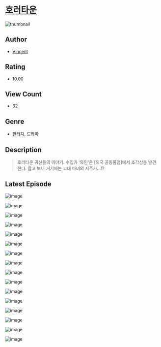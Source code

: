 # [호러타운](https://comic.naver.com/challenge/list?titleId=810827)
![thumbnail](https://image-comic.pstatic.net/user_contents_data/challenge_comic/2023/05/24/271580/upload_3474301929098864184_480x623.jpeg)

## Author
- [Vincent](https://comic.naver.com/artistTitle?id=271580)

## Rating
- 10.00

## View Count
- 32

## Genre
- 판타지, 드라마

## Description
> 호러타운 귀신들의 이야기. 수집가 ‘와인’은 [외국 골동품점]에서 조각상을 발견한다. 알고 보니 거기에는 고대 마녀의 저주가...!?


## Latest Episode
![image](https://image-comic.pstatic.net/user_contents_data/challenge_comic/2023/05/25/271580/upload_7293923984992789808.jpeg)

![image](https://image-comic.pstatic.net/user_contents_data/challenge_comic/2023/05/24/271580/upload_7005693604680577078.jpeg)

![image](https://image-comic.pstatic.net/user_contents_data/challenge_comic/2023/05/24/271580/upload_4063145603817157171.jpeg)

![image](https://image-comic.pstatic.net/user_contents_data/challenge_comic/2023/05/24/271580/upload_3618136737395062834.jpeg)

![image](https://image-comic.pstatic.net/user_contents_data/challenge_comic/2023/05/24/271580/upload_3619033950962595129.jpeg)

![image](https://image-comic.pstatic.net/user_contents_data/challenge_comic/2023/05/24/271580/upload_3990862395250663991.jpeg)

![image](https://image-comic.pstatic.net/user_contents_data/challenge_comic/2023/05/24/271580/upload_7291951456854499893.jpeg)

![image](https://image-comic.pstatic.net/user_contents_data/challenge_comic/2023/05/24/271580/upload_3690530781923599928.jpeg)

![image](https://image-comic.pstatic.net/user_contents_data/challenge_comic/2023/05/24/271580/upload_4134641128386933604.jpeg)

![image](https://image-comic.pstatic.net/user_contents_data/challenge_comic/2023/05/24/271580/upload_7005407740146823223.jpeg)

![image](https://image-comic.pstatic.net/user_contents_data/challenge_comic/2023/05/24/271580/upload_4051327846683586659.jpeg)

![image](https://image-comic.pstatic.net/user_contents_data/challenge_comic/2023/05/24/271580/upload_3904959768713900339.jpeg)

![image](https://image-comic.pstatic.net/user_contents_data/challenge_comic/2023/05/24/271580/upload_7148675192714387760.jpeg)

![image](https://image-comic.pstatic.net/user_contents_data/challenge_comic/2023/05/24/271580/upload_7364060733123278947.jpeg)

![image](https://image-comic.pstatic.net/user_contents_data/challenge_comic/2023/05/24/271580/upload_4049917177576632889.jpeg)

![image](https://image-comic.pstatic.net/user_contents_data/challenge_comic/2023/05/24/271580/upload_4051324535381254706.jpeg)
